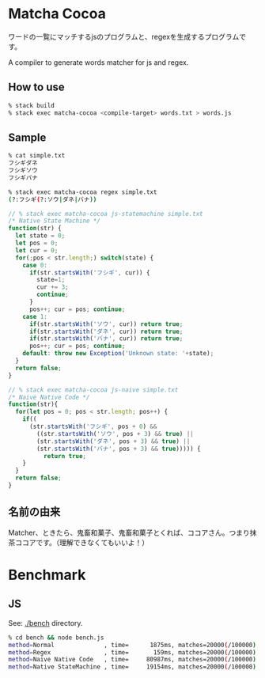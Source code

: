 # Matcha Cocoa

ワードの一覧にマッチするjsのプログラムと、regexを生成するプログラムです。

A compiler to generate words matcher for js and regex.

## How to use
```sh
% stack build
% stack exec matcha-cocoa <compile-target> words.txt > words.js
```

## Sample

```sh
% cat simple.txt
フシギダネ
フシギソウ
フシギバナ
```

```sh
% stack exec matcha-cocoa regex simple.txt
(?:フシギ(?:ソウ|ダネ|バナ))
```

```js
// % stack exec matcha-cocoa js-statemachine simple.txt
/* Native State Machine */
function(str) {
  let state = 0;
  let pos = 0;
  let cur = 0;
  for(;pos < str.length;) switch(state) {
    case 0:
      if(str.startsWith('フシギ', cur)) {
        state=1;
        cur += 3;
        continue;
      }
      pos++; cur = pos; continue;
    case 1:
      if(str.startsWith('ソウ', cur)) return true;
      if(str.startsWith('ダネ', cur)) return true;
      if(str.startsWith('バナ', cur)) return true;
      pos++; cur = pos; continue;
    default: throw new Exception('Unknown state: '+state);
  }
  return false;
}
```

```js
// % stack exec matcha-cocoa js-naive simple.txt
/* Naive Native Code */
function(str){
  for(let pos = 0; pos < str.length; pos++) {
    if((
      (str.startsWith('フシギ', pos + 0) &&
        ((str.startsWith('ソウ', pos + 3) && true) ||
        (str.startsWith('ダネ', pos + 3) && true) ||
        (str.startsWith('バナ', pos + 3) && true))))) {
          return true;
    }
  }
  return false;
}
```

## 名前の由来

Matcher、ときたら、鬼畜和菓子、鬼畜和菓子とくれば、ココアさん。つまり抹茶ココアです。（理解できなくてもいいよ！）

# Benchmark

## JS

See: [./bench](./bench) directory.

```sh
% cd bench && node bench.js
method=Normal              , time=      1875ms, matches=20000(/100000)
method=Regex               , time=       159ms, matches=20000(/100000)
method=Naive Native Code   , time=     80987ms, matches=20000(/100000)
method=Native StateMachine , time=     19154ms, matches=20000(/100000)
```